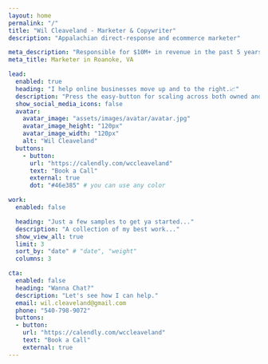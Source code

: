 ```yaml
---
layout: home
permalink: "/"
title: "Wil Cleaveland - Marketer & Copywriter"
description: "Appalachian direct-response and ecommerce marketer"

meta_description: "Responsible for $10M+ in revenue in the past 5 years"
meta_title: Marketer in Roanoke, VA

lead:
  enabled: true
  heading: "I help online businesses move up and to the right.📈" 
  description: "Press the easy-button for scaling across both owned and paid media with someone who's done it before. Here's a quick video from my best long-term partner: <br><br> <div class=\"ratio ratio-16x9\"><iframe src=\"https://player.vimeo.com/video/1063842926?badge=0&amp;autopause=0&amp;player_id=0&amp;app_id=58479\" frameborder=\"0\" allow=\"autoplay; fullscreen; picture-in-picture; clipboard-write; encrypted-media\" style=\"position:absolute;top:0;left:0;width:100%;height:100%;\" title=\"Adam&#039;s Testimonial - Sicuro Brands\"> </iframe> <script src=\"https://player.vimeo.com/api/player.js\"></script> </div>" 
  show_social_media_icons: false
  avatar:
    avatar_image: "assets/images/avatar/avatar.jpg"
    avatar_image_height: "120px"
    avatar_image_width: "120px"
    alt: "Wil Cleaveland"
  buttons: 
    - button: 
      url: "https://calendly.com/wccleaveland"
      text: "Book a Call"
      external: true
      dot: "#46e385" # you can use any color

work:
  enabled: false

  heading: "Just a few samples to get ya started..."
  description: "A collection of my best work..."
  show_view_all: true
  limit: 3
  sort_by: "date" # "date", "weight"
  columns: 3

cta:
  enabled: false
  heading: "Wanna Chat?"
  description: "Let's see how I can help."
  email: wil.cleaveland@gmail.com
  phone: "540-798-9072"
  buttons:
  - button: 
    url: "https://calendly.com/wccleaveland"
    text: "Book a Call"
    external: true
---
```

